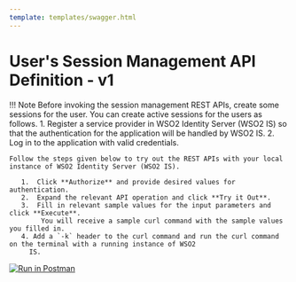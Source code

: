 ```yaml
---
template: templates/swagger.html
---
```


# User's Session Management API Definition - v1

!!! Note 
    Before invoking the session management REST APIs, create some sessions for the user. You can create active 
    sessions for the users as follows.
       1. Register a service provider in WSO2 Identity Server (WSO2 IS) so that the authentication for the application will
        be handled by WSO2 IS.
       2. Log in to the application with valid credentials.

    Follow the steps given below to try out the REST APIs with your local instance of WSO2 Identity Server (WSO2 IS). 
    
       1.  Click **Authorize** and provide desired values for authentication. 
       2.  Expand the relevant API operation and click **Try it Out**.  
       3.  Fill in relevant sample values for the input parameters and click **Execute**. 
            You will receive a sample curl command with the sample values you filled in. 
       4. Add a `-k` header to the curl command and run the curl command on the terminal with a running instance of WSO2
         IS. 
         
<div id="swagger-ui"></div>
<script>
window.onload = function() {
  // Begin Swagger UI call region
  const ui = SwaggerUIBundle({
    url: "../../apis/restapis/session.yaml",
    dom_id: '#swagger-ui',
    deepLinking: true,
    validatorUrl: null,
    presets: [
      SwaggerUIBundle.presets.apis,
      SwaggerUIStandalonePreset
    ],
    plugins: [
      SwaggerUIBundle.plugins.DownloadUrl
    ],
    layout: "StandaloneLayout"
  })
  // End Swagger UI call region
  window.ui = ui
}
</script>

[![Run in Postman](https://run.pstmn.io/button.svg)](https://app.getpostman.com/run-collection/fc9461875e367a944219)
